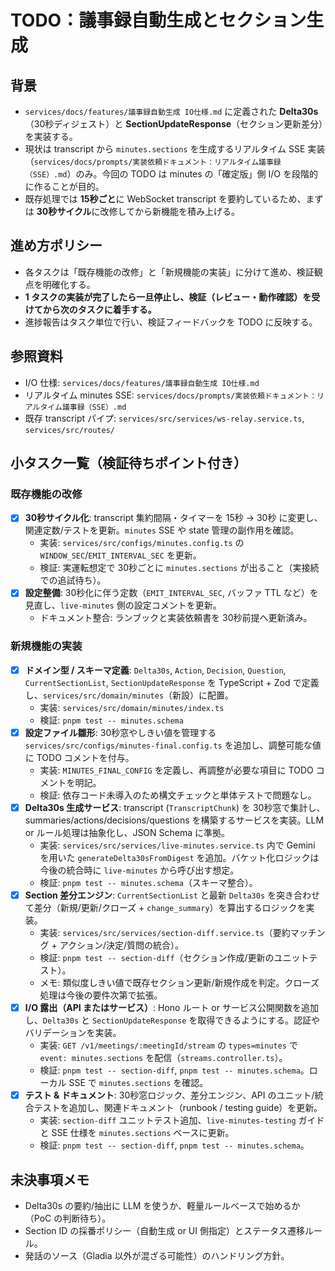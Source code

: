 # TODO：議事録自動生成とセクション生成

## 背景
- `services/docs/features/議事録自動生成 IO仕様.md` に定義された **Delta30s**（30秒ディジェスト）と **SectionUpdateResponse**（セクション更新差分）を実装する。
- 現状は transcript から `minutes.sections` を生成するリアルタイム SSE 実装（`services/docs/prompts/実装依頼ドキュメント：リアルタイム議事録（SSE）.md`）のみ。今回の TODO は minutes の「確定版」側 I/O を段階的に作ることが目的。
- 既存処理では **15秒ごと**に WebSocket transcript を要約しているため、まずは **30秒サイクル**に改修してから新機能を積み上げる。

## 進め方ポリシー
- 各タスクは「既存機能の改修」と「新規機能の実装」に分けて進め、検証観点を明確化する。
- **1 タスクの実装が完了したら一旦停止し、検証（レビュー・動作確認）を受けてから次のタスクに着手する。**
- 進捗報告はタスク単位で行い、検証フィードバックを TODO に反映する。

## 参照資料
- I/O 仕様: `services/docs/features/議事録自動生成 IO仕様.md`
- リアルタイム minutes SSE: `services/docs/prompts/実装依頼ドキュメント：リアルタイム議事録（SSE）.md`
- 既存 transcript パイプ: `services/src/services/ws-relay.service.ts`, `services/src/routes/`

## 小タスク一覧（検証待ちポイント付き）

### 既存機能の改修
- [x] **30秒サイクル化**: transcript 集約間隔・タイマーを 15秒 → 30秒 に変更し、関連定数/テストを更新。`minutes` SSE や state 管理の副作用を確認。
  - 実装: `services/src/configs/minutes.config.ts` の `WINDOW_SEC`/`EMIT_INTERVAL_SEC` を更新。
  - 検証: 実運転想定で 30秒ごとに `minutes.sections` が出ること（実接続での追試待ち）。
- [x] **設定整備**: 30秒化に伴う定数（`EMIT_INTERVAL_SEC`, バッファ TTL など）を見直し、`live-minutes` 側の設定コメントを更新。
  - ドキュメント整合: ランブックと実装依頼書を 30秒前提へ更新済み。

### 新規機能の実装
- [x] **ドメイン型 / スキーマ定義**: `Delta30s`, `Action`, `Decision`, `Question`, `CurrentSectionList`, `SectionUpdateResponse` を TypeScript + Zod で定義し、`services/src/domain/minutes`（新設）に配置。
  - 実装: `services/src/domain/minutes/index.ts`
  - 検証: `pnpm test -- minutes.schema`
- [x] **設定ファイル雛形**: 30秒窓やしきい値を管理する `services/src/configs/minutes-final.config.ts` を追加し、調整可能な値に TODO コメントを付与。
  - 実装: `MINUTES_FINAL_CONFIG` を定義し、再調整が必要な項目に TODO コメントを明記。
  - 検証: 依存コード未導入のため構文チェックと単体テストで問題なし。
- [x] **Delta30s 生成サービス**: transcript (`TranscriptChunk`) を 30秒窓で集計し、summaries/actions/decisions/questions を構築するサービスを実装。LLM or ルール処理は抽象化し、JSON Schema に準拠。
  - 実装: `services/src/services/live-minutes.service.ts` 内で Gemini を用いた `generateDelta30sFromDigest` を追加。バケット化ロジックは今後の統合時に `live-minutes` から呼び出す想定。
  - 検証: `pnpm test -- minutes.schema`（スキーマ整合）。
- [x] **Section 差分エンジン**: `CurrentSectionList` と最新 `Delta30s` を突き合わせて差分（新規/更新/クローズ + `change_summary`）を算出するロジックを実装。
  - 実装: `services/src/services/section-diff.service.ts`（要約マッチング + アクション/決定/質問の統合）。
  - 検証: `pnpm test -- section-diff`（セクション作成/更新のユニットテスト）。
  - メモ: 類似度しきい値で既存セクション更新/新規作成を判定。クローズ処理は今後の要件次第で拡張。
- [x] **I/O 露出（API またはサービス）**: Hono ルート or サービス公開関数を追加し、`Delta30s` と `SectionUpdateResponse` を取得できるようにする。認証やバリデーションを実装。
  - 実装: `GET /v1/meetings/:meetingId/stream` の `types=minutes` で `event: minutes.sections` を配信（`streams.controller.ts`）。
  - 検証: `pnpm test -- section-diff`, `pnpm test -- minutes.schema`。ローカル SSE で `minutes.sections` を確認。
- [x] **テスト & ドキュメント**: 30秒窓ロジック、差分エンジン、API のユニット/統合テストを追加し、関連ドキュメント（runbook / testing guide）を更新。
  - 実装: `section-diff` ユニットテスト追加、`live-minutes-testing` ガイドと SSE 仕様を `minutes.sections` ベースに更新。
  - 検証: `pnpm test -- section-diff`, `pnpm test -- minutes.schema`。

## 未決事項メモ
- Delta30s の要約/抽出に LLM を使うか、軽量ルールベースで始めるか（PoC の判断待ち）。
- Section ID の採番ポリシー（自動生成 or UI 側指定）とステータス遷移ルール。
- 発話のソース（Gladia 以外が混ざる可能性）のハンドリング方針。
